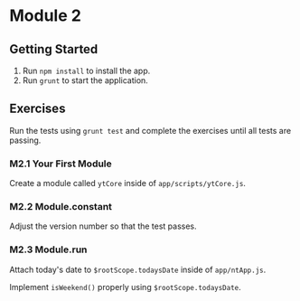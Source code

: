 # Module 2

## Getting Started
1. Run `npm install` to install the app.
2. Run `grunt` to start the application.

## Exercises
Run the tests using `grunt test` and complete the exercises until all tests are passing.

### M2.1 Your First Module
Create a module called `ytCore` inside of `app/scripts/ytCore.js`.

### M2.2 Module.constant
Adjust the version number so that the test passes.

### M2.3 Module.run
Attach today's date to `$rootScope.todaysDate` inside of `app/ntApp.js`.

Implement `isWeekend()` properly using `$rootScope.todaysDate`.